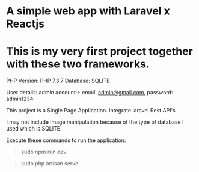 # A simple web app with Laravel x Reactjs
# This is my very first project together with these two frameworks.

PHP Version: PHP 7.3.7
Database: SQLITE

User details:
    admin account->
        email: admin@gmail.com, password: admin1234

This project is a Single Page Application.
Integrate laravel Rest API's.

I may not include image manipulation because of the type of database I used which is SQLITE.

Execute these commands to run the application:

> sudo npm run dev

> sudo php artisan serve
